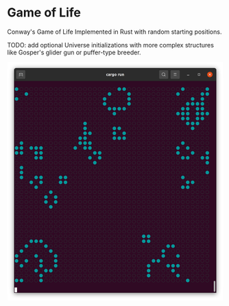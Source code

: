 # Game of Life
Conway's Game of Life 
Implemented in Rust with random starting positions. 

TODO: add optional Universe initializations with more complex structures like Gosper's glider gun or puffer-type breeder. 

![Command Line Rendering](life_screenshot.png)

